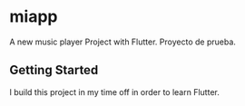 # miapp

A new music player Project with Flutter.
Proyecto de prueba.

## Getting Started

I build this project in my time off in order to learn Flutter.
